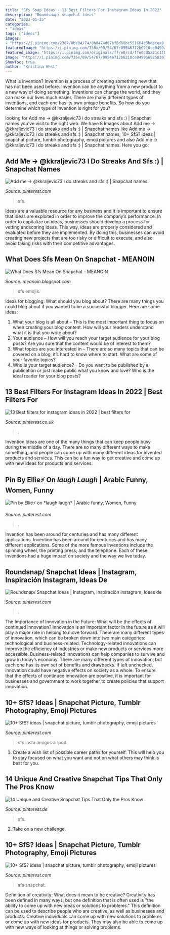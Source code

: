 ```yaml
---
title: "Sfs Snap Ideas - 13 Best Filters For Instagram Ideas In 2022"
description: "Roundsnap/ snapchat ideas"
date: "2023-01-25"
categories:
- "ideas"
tags: ["ideas"]
images:
- "https://i.pinimg.com/236x/0b/84/74/0b8474d67bf8d68bc551684e3bdecea9.jpg"
featuredImage: "https://i.pinimg.com/736x/09/54/67/09546712b6210ce0499a68258307105b.jpg"
featured_image: "https://i.pinimg.com/originals/ff/e0/cd/ffe0cd5a21c1fbb8af28fc89e1172aaf.jpg"
image: "https://i.pinimg.com/736x/09/54/67/09546712b6210ce0499a68258307105b.jpg"
ShowToc: true
author: "Kristina West"
---
```



What is invention?
Invention is a process of creating something new that has not been used before. Invention can be anything from a new product to a new way of doing something. Inventions can change the world, and they can make our lives much easier. There are many different types of inventions, and each one has its own unique benefits. So how do you determine which type of invention is right for you?

	

		
looking for Add me -&gt; @kkraljevic73 i do streaks and sfs :) | Snapchat names you've visit to the right web. We have 8 Images about Add me -&gt; @kkraljevic73 i do streaks and sfs :) | Snapchat names like Add me -&gt; @kkraljevic73 i do streaks and sfs :) | Snapchat names, 10+ SfS? ideas | snapchat picture, tumblr photography, emoji pictures and also Add me -&gt; @kkraljevic73 i do streaks and sfs :) | Snapchat names. Here you go:
		
    
## Add Me -&gt; @kkraljevic73 I Do Streaks And Sfs :) | Snapchat Names

<img loading=lazy src="https://i.pinimg.com/originals/aa/c5/5d/aac55dc90cf4d219765941ae275b65c0.jpg" onerror="this.onerror=null;this.src='https://tse1.mm.bing.net/th?id=OIP.q-6YczqI8iB89g3x-RT7tAHaKh&amp;pid=15.1';" alt="Add me -&gt; @kkraljevic73 i do streaks and sfs :) | Snapchat names">

_Source: pinterest.com_

>sfs. 

	

Ideas are a valuable resource for any business and it is important to ensure that ideas are exploited in order to improve the company’s performance. In order to capitalize on ideas, businesses should develop a process for vetting andscoring ideas. This way, ideas are properly considered and evaluated before they are implemented. By doing this, businesses can avoid creating new projects that are too risky or difficult to execute, and also avoid taking risks with their competitive advantages.

    
## What Does Sfs Mean On Snapchat - MEANOIN

<img loading=lazy src="https://i.pinimg.com/originals/6d/1b/79/6d1b799646f815b7c59024377f3ff585.jpg" onerror="this.onerror=null;this.src='https://tse1.mm.bing.net/th?id=OIP.3hddiUpW6sMqs3u9R9gbrAHaNK&amp;pid=15.1';" alt="What Does Sfs Mean On Snapchat - MEANOIN">

_Source: meanoin.blogspot.com_

>sfs emojis. 

	

Ideas for blogging: What should you blog about?
There are many things you could blog about if you wanted to be a successful blogger. Here are some ideas: 
1) What your blog is all about – This is the most important thing to focus on when creating your blog content. How will your readers understand what it is that you write about? 
2) Your audience – How will you reach your target audience for your blog posts? Are you sure that the content would be of interest to them? 
3) What topics are you interested in – There are so many topics that can be covered on a blog, it’s hard to know where to start. What are some of your favorite topics? 
4) Who is your target audience? – Do you want to be published by a publication or just make public what you know and love? Who is the ideal reader for your blog posts?

    
## 13 Best Filters For Instagram Ideas In 2022 | Best Filters For

<img loading=lazy src="https://i.pinimg.com/236x/4d/89/db/4d89db4e01cbd0cee336796b8f3e581d.jpg" onerror="this.onerror=null;this.src='https://tse2.mm.bing.net/th?id=OIP.Www5pa9vnlzzK951kloCAADsGj&amp;pid=15.1';" alt="13 Best filters for instagram ideas in 2022 | best filters for">

_Source: pinterest.co.uk_

>. 

	

Invention ideas are one of the many things that can keep people busy during the middle of a day. There are so many different ways to make something, and people can come up with many different ideas for invented products and services. This can be a fun way to get creative and come up with new ideas for products and services.

    
## Pin By Ellie⚡️ On *laugh Laugh* | Arabic Funny, Women, Funny

<img loading=lazy src="https://i.pinimg.com/736x/09/54/67/09546712b6210ce0499a68258307105b.jpg" onerror="this.onerror=null;this.src='https://tse2.mm.bing.net/th?id=OIP.RtCMJyeLctynRv7E02ayBAHaNK&amp;pid=15.1';" alt="Pin by Ellie⚡️ on *laugh laugh* | Arabic funny, Women, Funny">

_Source: pinterest.com_

>. 

	

Invention has been around for centuries and has many different applications.
Invention has been around for centuries and has many different applications. Some of the more famous inventions include the spinning wheel, the printing press, and the telephone. Each of these inventions had a huge impact on society and the way we live today.

    
## Roundsnap/ Snapchat Ideas | Instagram, Inspiración Instagram, Ideas De

<img loading=lazy src="https://i.pinimg.com/originals/ff/e0/cd/ffe0cd5a21c1fbb8af28fc89e1172aaf.jpg" onerror="this.onerror=null;this.src='https://tse2.mm.bing.net/th?id=OIP.g5jFKMII5egvsJhU7ssoSQHaNJ&amp;pid=15.1';" alt="Roundsnap/ Snapchat ideas | Instagram, Inspiración instagram, Ideas de">

_Source: pinterest.com_

>. 

	

The Importance of Innovation in the Future: What will be the effects of continued innovation?
Innovation is an important factor in the future as it will play a major role in helping to move forward. There are many different types of innovation, which can be broken down into two main categories: technological and business-related. Technology-related innovations can improve the efficiency of industries or make new products or services more accessible. Business-related innovations can help companies to survive and grow in today’s economy. There are many different types of innovation, but each one has its own set of benefits and drawbacks. If left unchecked, innovation could have negative effects on society as a whole. To ensure that the effects of continued innovation are positive, it is important for businesses and government to work together to create policies that support innovation.

    
## 10+ SfS? Ideas | Snapchat Picture, Tumblr Photography, Emoji Pictures

<img loading=lazy src="https://i.pinimg.com/474x/46/22/79/462279c70d9623246223850ad4dd6cc9--snapchat-ideas-follow-me.jpg" onerror="this.onerror=null;this.src='https://tse1.mm.bing.net/th?id=OIP.IVCgm_2KrSCw5rwCKK_2jgAAAA&amp;pid=15.1';" alt="10+ SfS? ideas | snapchat picture, tumblr photography, emoji pictures">

_Source: pinterest.com_

>sfs insta amigos airpod. 

	

1. Create a wish list of possible career paths for yourself. This will help you to stay focused on what you want and not on what others may think is best for you. 

    
## 14 Unique And Creative Snapchat Tips That Only The Pros Know

<img loading=lazy src="https://i.pinimg.com/originals/32/7c/6e/327c6eec0c11d47bc4a154ddf3f9655a.jpg" onerror="this.onerror=null;this.src='https://tse3.mm.bing.net/th?id=OIP.KenTMUYdCm8yJjTu7blV3wHaNK&amp;pid=15.1';" alt="14 Unique and Creative Snapchat Tips That Only the Pros Know">

_Source: pinterest.de_

>sfs. 

	

2. Take on a new challenge.

    
## 10+ SfS? Ideas | Snapchat Picture, Tumblr Photography, Emoji Pictures

<img loading=lazy src="https://i.pinimg.com/236x/0b/84/74/0b8474d67bf8d68bc551684e3bdecea9.jpg" onerror="this.onerror=null;this.src='https://tse4.mm.bing.net/th?id=OIP.baj9lkTASeFWe-_hro4CWQAAAA&amp;pid=15.1';" alt="10+ SfS? ideas | snapchat picture, tumblr photography, emoji pictures">

_Source: pinterest.com_

>sfs snapchat. 

	

Definition of creativity: What does it mean to be creative?
Creativity has been defined in many ways, but one definition that is often used is "the ability to come up with new ideas or solutions to problems." This definition can be used to describe people who are creative, as well as businesses and products. Creative individuals can come up with new solutions to problems or come up with new ideas for products. They may also be able to come up with new ways of looking at things or solving problems.

